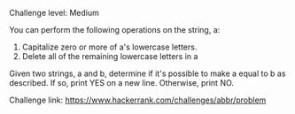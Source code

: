 Challenge level: Medium

You can perform the following operations on the string, a:
1. Capitalize zero or more of a's lowercase letters.
2. Delete all of the remaining lowercase letters in a

Given two strings, a and b, determine if it's possible to make a equal to b as described. If so, print YES on a new line. Otherwise, print NO.

Challenge link: https://www.hackerrank.com/challenges/abbr/problem
